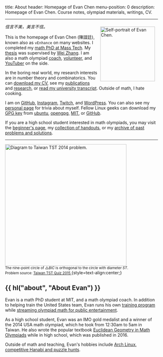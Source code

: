 title: About
header: Homepage of Evan Chen
menu-position: 0
description: Homepage of Evan Chen. Course notes, olympiad materials, writings, CV.

---

<span style="float:right;padding:10px;">
<a href="https://www.instagram.com/p/CrZaUW8PMxY/">
<img src="https://web.evanchen.cc/static/top-self.jpg" width="180" alt="Self-portrait of Evan Chen." />
</a>
</span>

_信言不美，美言不信。_

This is the homepage of Evan Chen (陳誼廷),
known also as `vEnhance` on many websites.
I completed my [math PhD at Mass Tech](https://math.mit.edu/directory/profile.html?pid=2106).
My [thesis](/textbooks/chen-evanchen-phd-math-2025-thesis.pdf)
was supervised by [Wei Zhang](https://math.mit.edu/~wz2113/).
I am also a math olympiad [coach](otis.html),
[volunteer](volunteer.html), and
[YouTuber](https://www.youtube.com/c/vEnhance) on the side.

In the boring real world,
my research interests are in number theory and combinatorics.
You can [download my CV](upload/public-CV.pdf),
see my [publications](publications.html)
and [research](https://arxiv.org/a/chen_e_2.html),
or [read my university transcript](upload/math-coursework.pdf).
Outside of math, I hate cooking.

I am on [GitHub](https://github.com/vEnhance/),
[Instagram](https://www.instagram.com/evanchen.cc/),
[Twitch](https://twitch.tv/vEnhance),
and [WordPress](https://blog.evanchen.cc).
You can also see my [personal page](personal.html) for trivia about myself.
Fellow Linux geeks can download my [GPG key][gpg] from [ubuntu][ubuntu-key],
[opengpg][opengpg-key], [MIT][mit-key], or [GitHub](https://github.com/vEnhance.gpg).

If you are a high school student interested in math olympiads,
you may visit the [beginner's page](wherestart.html),
my [collection of handouts](olympiad.html),
or my [archive of past problems and solutions](problems.html).

---

<img src="static/home-art.png" width="400" alt="Diagram to Taiwan TST 2014 problem." /><br />
<small>The nine-point circle of $\triangle BIC$ is orthogonal to
the circle with diameter $ST$.</small><br />
<small>Problem source:
<a href="https://artofproblemsolving.com/community/c6h1113644p5087419">
Taiwan TST Quiz 2015
</a></small>
{style=text-align:center;}

## {{ hl("about", "About Evan") }}

Evan is a math PhD student at MIT, and a math olympiad coach.
In addition to helping train the United States team,
Evan runs his own [training program](otis.html) while
[streaming olympiad math for public entertainment](videos.html).

As a high school student, Evan was an IMO gold medalist
and a winner of the 2014 USA math olympiad,
which he took from 12:30am to 5am in Taiwan.
He also wrote the popular textbook
[Euclidean Geometry in Math Olympiads](geombook.html) while in high school,
which was published in 2016.

Outside of math and teaching, Evan's hobbies include
[Arch Linux, competitive Hanabi and puzzle hunts](personal.html).

[ubuntu-key]: http://keyserver.ubuntu.com/pks/lookup?op=get&search=0x2911981b5d39118d80d782779474e9565d64c443
[opengpg-key]: https://keys.openpgp.org/vks/v1/by-fingerprint/2911981B5D39118D80D782779474E9565D64C443
[mit-key]: http://pgp.mit.edu/pks/lookup?op=get&search=0x9474E9565D64C443
[gpg]: upload/2911981B5D39118D80D782779474E9565D64C443.asc
